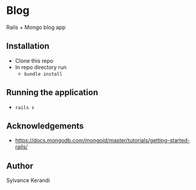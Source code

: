 # Blog
 Rails + Mongo blog app

## Installation
- Clone this repo
- In repo directory run
  - `bundle install`

## Running the application
- `rails s`

## Acknowledgements
- https://docs.mongodb.com/mongoid/master/tutorials/getting-started-rails/

## Author
Sylvance Kerandi
